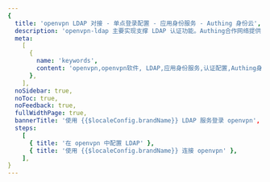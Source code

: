 ```yaml
---
{
  title: 'openvpn LDAP 对接 - 单点登录配置 - 应用身份服务 - Authing 身份云',
  description: 'openvpn-ldap 主要实现支撑 LDAP 认证功能。Authing合作网络提供 openvpn对接，单点登录，SSO，实现应用的快捷登录、免密登录，提升员工办公体验、增强用户体验，增强企业数字化服务水平。',
  meta:
    [
      {
        name: 'keywords',
        content: 'openvpn,openvpn软件, LDAP,应用身份服务,认证配置,Authing身份云',
      },
    ],
  noSidebar: true,
  noToc: true,
  noFeedback: true,
  fullWidthPage: true,
  bannerTitle: '使用 {{$localeConfig.brandName}} LDAP 服务登录 openvpn',
  steps:
    [
      { title: '在 openvpn 中配置 LDAP' },
      { title: '使用 {{$localeConfig.brandName}} 连接 openvpn' },
    ],
}
---
```


<IntegrationDetail/>
